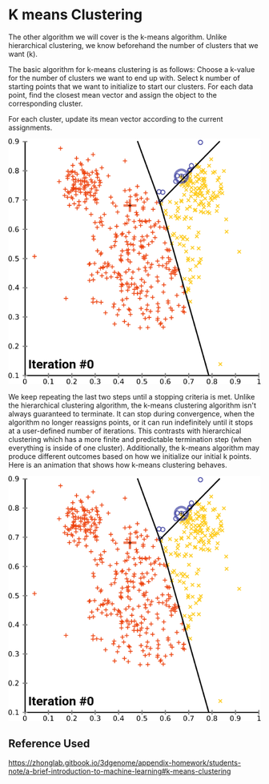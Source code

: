 # K means Clustering 

The other algorithm we will cover is the k-means algorithm. Unlike hierarchical clustering, we know beforehand the number of clusters that we want (k).

The basic algorithm for k-means clustering is as follows:
Choose a k-value for the number of clusters we want to end up with.
Select k number of starting points that we want to initialize to start our clusters. 
For each data point, find the closest mean vector and assign the object to the corresponding cluster.

For each cluster, update its mean vector according to the current assignments.

![A iteration](./images/k_means/graph.png)

We keep repeating the last two steps until a stopping criteria is met. Unlike the hierarchical clustering algorithm, the k-means clustering algorithm isn't always guaranteed to terminate. It can stop during convergence, when the algorithm no longer reassigns points, or it can run indefinitely until it stops at a user-defined number of iterations.
This contrasts with hierarchical clustering which has a more finite and predictable termination step (when everything is inside of one cluster). Additionally, the k-means algorithm may produce different outcomes based on how we initialize our initial k points.
Here is an animation that shows how k-means clustering behaves.

![Graph](./images/k_means/graph.png)


## Reference Used

https://zhonglab.gitbook.io/3dgenome/appendix-homework/students-note/a-brief-introduction-to-machine-learning#k-means-clustering